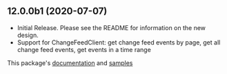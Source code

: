 ## 12.0.0b1 (2020-07-07)
- Initial Release. Please see the README for information on the new design.
- Support for ChangeFeedClient: get change feed events by page, get all change feed events, get events in a time range

This package's
[documentation](https://github.com/Azure/azure-sdk-for-python/tree/master/sdk/storage/azure-storage-blob-changefeed/README.md)
and
[samples](https://github.com/Azure/azure-sdk-for-python/tree/master/sdk/storage/azure-storage-blob-changefeed/samples)
